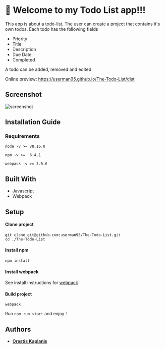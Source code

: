 # 🚀 Welcome to my Todo List app!!! 

This app is about a todo-list. The user can create a project that contains it's own todos. Each todo has the following fields

* Priority
* Title
* Description
* Due Date
* Completed

A todo can be added, removed and edited

Online preview: https://userman95.github.io/The-Todo-List/dist

## Screenshot

![screenshot](https://github.com/userman95/The-Todo-List/blob/master/Screenshot%20(165).png)

## Installation Guide
### Requirements
```
node -v >= v8.16.0

npm -v >=  6.4.1

webpack -v >= 3.5.6

```
## Built With
 
 * Javascript
 * Webpack
 
## Setup
#### Clone project
```
git clone git@github.com:userman95/The-Todo-List.git
cd ./The-Todo-List
```
#### Install npm
```
npm install
```
#### Install webpack
  See install instructions for [webpack](https://webpack.js.org/guides/installation/)
#### Build project
```
webpack
```
Run `npm run start` and enjoy !

## Authors

* **[Orestis Kaplanis](https://github.com/userman95)**
